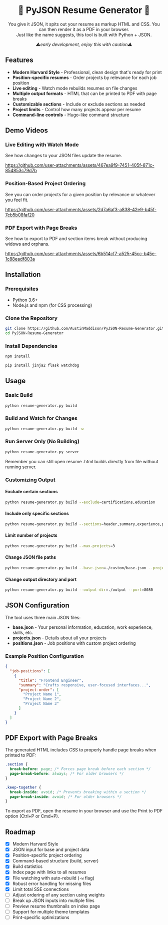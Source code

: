 <div align="center">

# 📄 PyJSON Resume Generator 📄
  
You give it JSON, it spits out your resume as markup HTML and CSS. You can then render it as a PDF in your browser.  
Just like the name suggests, this tool is built with Python + JSON.

_⚠️early development, enjoy this with caution⚠️_

</div>

## Features

- **Modern Harvard Style** - Professional, clean design that's ready for print
- **Position-specific resumes** - Order projects by relevance for each job position
- **Live editing** - Watch mode rebuilds resumes on file changes
- **Multiple output formats** - HTML that can be printed to PDF with page breaks
- **Customizable sections** - Include or exclude sections as needed
- **Project limits** - Control how many projects appear per resume
- **Command-line controls** - Hugo-like command structure

## Demo Videos

### Live Editing with Watch Mode
See how changes to your JSON files update the resume.

https://github.com/user-attachments/assets/467ea9f9-7451-405f-871c-854853c79d7b


### Position-Based Project Ordering
See you can order projects for a given position by relevance or whatever you feel fit.

https://github.com/user-attachments/assets/2d7a6af3-a838-42e9-b45f-7cb5b08faf20


### PDF Export with Page Breaks
See how to export to PDF and section items break without producing widows and orphans.

https://github.com/user-attachments/assets/6b514cf7-a525-45cc-b45e-1c88eadf803a



## Installation

### Prerequisites

- Python 3.6+
- Node.js and npm (for CSS processing)

### Clone the Repository

```bash
git clone https://github.com/AustinMaddison/PyJSON-Resume-Generator.git
cd PyJSON-Resume-Generator
```

### Install Dependencies

```bash
npm install
```

```bash
pip install jinja2 flask watchdog
```

## Usage

### Basic Build

```bash
python resume-generator.py build
```

### Build and Watch for Changes

```bash
python resume-generator.py build -w
```

### Run Server Only (No Building)

```bash
python resume-generator.py server
```
Remember you can still open resume .html builds directly from file without running server.

### Customizing Output

#### Exclude certain sections
```bash
python resume-generator.py build --exclude=certifications,education
```

#### Include only specific sections
```bash
python resume-generator.py build --sections=header,summary,experience,projects
```

#### Limit number of projects
```bash
python resume-generator.py build --max-projects=3
```

#### Change JSON file paths
```bash
python resume-generator.py build --base-json=./custom/base.json --projects-json=./custom/projects.json --positions-json=./custom/positions.json
```

#### Change output directory and port
```bash
python resume-generator.py build --output-dir=./output --port=8080
```

## JSON Configuration

The tool uses three main JSON files:

- **base.json** - Your personal information, education, work experience, skills, etc.
- **projects.json** - Details about all your projects
- **positions.json** - Job positions with custom project ordering

### Example Position Configuration

```json
{
  "job-positions": [
    {
      "title": "Frontend Engineer",
      "summary": "Crafts responsive, user-focused interfaces...",
      "project-order": [
        "Project Name 1",
        "Project Name 2",
        "Project Name 3"
      ]
    }
  ]
}
```

## PDF Export with Page Breaks

The generated HTML includes CSS to properly handle page breaks when printed to PDF:

```css
.section {
  break-before: page; /* Forces page break before each section */
  page-break-before: always; /* For older browsers */
}

.keep-together {
  break-inside: avoid; /* Prevents breaking within a section */
  page-break-inside: avoid; /* For older browsers */
}
```

To export as PDF, open the resume in your browser and use the Print to PDF option (Ctrl+P or Cmd+P).

## Roadmap

- [x] Modern Harvard Style
- [x] JSON input for base and project data
- [x] Position-specific project ordering
- [x] Command-based structure (build, server)
- [x] Build statistics
- [x] Index page with links to all resumes
- [x] File watching with auto-rebuild (`-w` flag)
- [x] Robust error handling for missing files
- [x] Limit total SSE connections
- [ ] Adjust ordering of any section using weights
- [ ] Break up JSON inputs into multiple files
- [ ] Preview resume thumbnails on index page
- [ ] Support for multiple theme templates
- [ ] Print-specific optimizations
